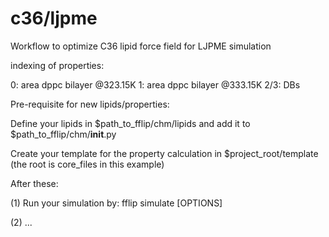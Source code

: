 # c36/ljpme

Workflow to optimize C36 lipid force field for LJPME simulation

indexing of properties:

0: area dppc bilayer @323.15K
1: area dppc bilayer @333.15K
2/3: DBs

Pre-requisite for new lipids/properties:

Define your lipids in $path_to_fflip/chm/lipids and add it to $path_to_fflip/chm/__init__.py

Create your template for the property calculation in $project_root/template (the root is core_files in this example)


After these:

(1) Run your simulation by: fflip simulate [OPTIONS]

(2) ...

